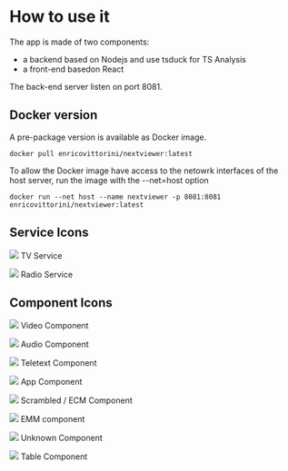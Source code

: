 # How to use it
The app is made of two components:
- a backend based on Nodejs and use tsduck for TS Analysis
- a front-end basedon React 

The back-end server listen on port 8081.

## Docker version
A pre-package version is available as Docker image.

 ```docker pull enricovittorini/nextviewer:latest ```

To allow the Docker image have access to the netowrk interfaces of the host server, run the image with the --net=host option

 ```docker run --net host --name nextviewer -p 8081:8081 enricovittorini/nextviewer:latest ```



## Service Icons

![](./images/service_tv.svg) TV Service

![](./images/service_radio.svg) Radio Service

## Component Icons

![](./images/component_video.svg) Video Component

![](./images/component_audio.svg) Audio Component

![](./images/component_teletext.svg) Teletext  Component

![](./images/component_app.svg) App  Component

![](./images/component_scrambled.svg) Scrambled / ECM Component

![](./images/component_emm.svg) EMM component

![](./images/component_unknown.svg) Unknown Component

![](./images/component_table.svg) Table Component
